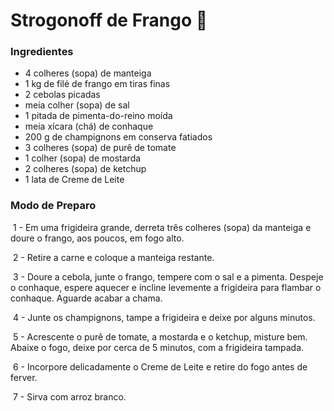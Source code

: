 # Strogonoff de Frango :chicken:



### Ingredientes

- 4 colheres (sopa) de manteiga
- 1 kg de filé de frango em tiras finas
- 2 cebolas picadas
- meia colher (sopa) de sal
- 1 pitada de pimenta-do-reino moída
- meia xícara (chá) de conhaque
- 200 g de champignons em conserva fatiados
- 3 colheres (sopa) de purê de tomate
- 1 colher (sopa) de mostarda
- 2 colheres (sopa) de ketchup
- 1 lata de Creme de Leite



### Modo de Preparo 

​	1 - Em uma frigideira grande, derreta três colheres (sopa) da manteiga e doure o frango, aos poucos, em fogo alto.

​	2 - Retire a carne e coloque a manteiga restante.

​	3 - Doure a cebola, junte o frango, tempere com o sal e a pimenta. Despeje o conhaque, espere aquecer e incline levemente a frigideira para flambar o conhaque. Aguarde acabar a chama.

​	4 - Junte os champignons, tampe a frigideira e deixe por alguns minutos.

​	5 - Acrescente o purê de tomate, a mostarda e o ketchup, misture bem. Abaixe o fogo, deixe por cerca de 5 minutos, com a frigideira tampada.

​	6 - Incorpore delicadamente o Creme de Leite e retire do fogo antes de ferver.

​	7 - Sirva com arroz branco.

